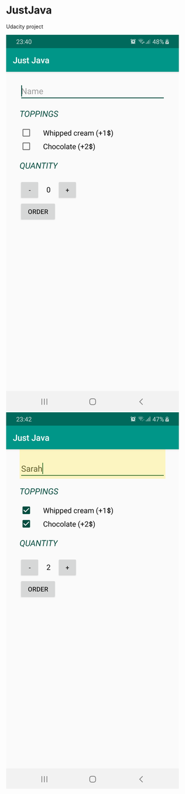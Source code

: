# JustJava
Udacity project

<p float="left">
  <img src="/device-2019-10-27-234123.png"/>
  <img src="/device-2019-10-27-234233.png"/> 
</p>
